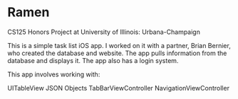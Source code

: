 Ramen
=====

CS125 Honors Project at University of Illinois: Urbana-Champaign

This is a simple task list iOS app. I worked on it with a partner, Brian Bernier, who created the database and website. The app pulls information from the database and displays it. The app also has a login system.

This app involves working with:

UITableView
JSON Objects
TabBarViewController
NavigationViewController
